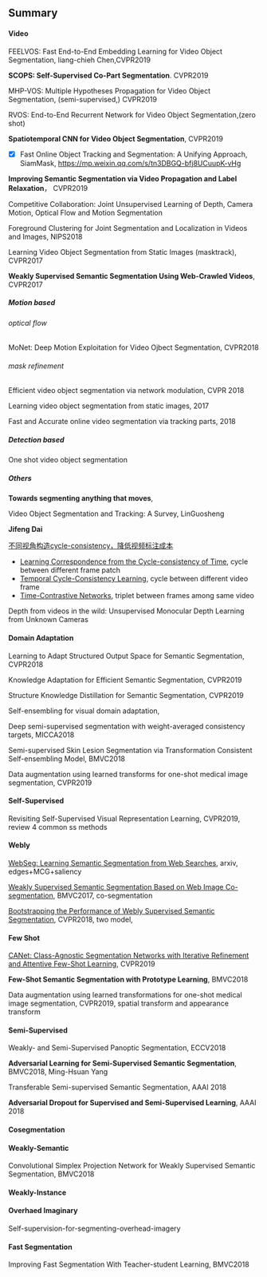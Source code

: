 ## Summary

#### Video

FEELVOS: Fast End-to-End Embedding Learning for Video Object Segmentation, liang-chieh Chen,CVPR2019

**SCOPS: Self-Supervised Co-Part Segmentation**. CVPR2019

MHP-VOS: Multiple Hypotheses Propagation for Video Object Segmentation, (semi-supervised,) CVPR2019

RVOS: End-to-End Recurrent Network for Video Object Segmentation,(zero shot)

**Spatiotemporal CNN for Video Object Segmentation**, CVPR2019

- [x] Fast Online Object Tracking and Segmentation: A Unifying Approach, SiamMask, <https://mp.weixin.qq.com/s/tn3DBGQ-bfj8UCuupK-vHg>

**Improving Semantic Segmentation via Video Propagation and Label Relaxation**， CVPR2019

Competitive Collaboration: Joint Unsupervised Learning of Depth, Camera Motion, Optical Flow and Motion Segmentation



Foreground Clustering for Joint Segmentation and Localization in Videos and Images, NIPS2018

Learning Video Object Segmentation from Static Images (masktrack), CVPR2017

**Weakly Supervised Semantic Segmentation Using Web-Crawled Videos**, CVPR2017



##### Motion based

######  optical flow

MoNet: Deep Motion Exploitation for Video Ojbect Segmentation, CVPR2018

###### mask refinement

Efficient video object segmentation via network modulation, CVPR 2018

Learning video object segmentation from static images, 2017

Fast and Accurate online video segmentation via tracking parts, 2018  

##### Detection based

One shot video object segmentation 



##### Others

**Towards segmenting anything that moves**, 

Video Object Segmentation and Tracking: A Survey, LinGuosheng

**Jifeng Dai**

[不同视角构造cycle-consistency，降低视频标注成本](https://mp.weixin.qq.com/s?__biz=MzU4MjQ3MDkwNA==&mid=2247489650&idx=1&sn=9bf3faf9e3f701c691c6d7c0230c812c&pass_ticket=kKH6zQhjNNZcUufO56qeszGgG9f0k9DjYmd9pbbUc4IN3KNpnJi%2Fle2KYoKpjvay)

- [Learning Correspondence from the Cycle-consistency of Time](paper_reports/Cct), cycle between different frame patch
- [Temporal Cycle-Consistency Learning](paper_reports/Tcc), cycle between different video frame
- [Time-Contrastive Networks](paper_reports/Tcn), triplet between frames among same video

Depth from videos in the wild: Unsupervised Monocular Depth Learning from Unknown Cameras



#### Domain Adaptation

Learning to Adapt Structured Output Space for Semantic Segmentation, CVPR2018

Knowledge Adaptation for Efficient Semantic Segmentation, CVPR2019

Structure Knowledge Distillation for Semantic Segmentation, CVPR2019

Self-ensembling for visual domain adaptation, 

Deep semi-supervised segmentation with weight-averaged consistency targets, MICCA2018

Semi-supervised Skin Lesion Segmentation via Transformation Consistent Self-ensembling Model, BMVC2018

Data augmentation using learned transforms for one-shot medical image segmentation, CVPR2019



#### Self-Supervised

Revisiting Self-Supervised Visual Representation Learning, CVPR2019, review 4 common ss methods



#### Webly

[WebSeg: Learning Semantic Segmentation from Web Searches](paper_reports/WebSeg), arxiv, edges+MCG+saliency

[Weakly Supervised Semantic Segmentation Based on Web Image Co-segmentation](paper_reports/WebcoSeg), BMVC2017, co-segmentation

[Bootstrapping the Performance of Webly Supervised Semantic Segmentation](), CVPR2018, two model, 

#### Few Shot

[CANet: Class-Agnostic Segmentation Networks with Iterative Refinement and Attentive Few-Shot Learning](paper_reports/CA_fewshot), CVPR2019 

**Few-Shot Semantic Segmentation with Prototype Learning**, BMVC2018

Data augmentation using learned transformations for one-shot medical image segmentation, CVPR2019, spatial transform and appearance transform



#### Semi-Supervised

Weakly- and Semi-Supervised Panoptic Segmentation, ECCV2018

**Adversarial Learning for Semi-Supervised Semantic Segmentation**, BMVC2018, Ming-Hsuan Yang

Transferable Semi-supervised Semantic Segmentation, AAAI 2018

**Adversarial Dropout for Supervised and Semi-Supervised Learning**, AAAI 2018





#### Cosegmentation



#### Weakly-Semantic

Convolutional Simplex Projection Network for Weakly Supervised Semantic Segmentation, BMVC2018



#### Weakly-Instance




#### Overhaed Imaginary
Self-supervision-for-segmenting-overhead-imagery



#### Fast Segmentation

Improving Fast Segmentation With Teacher-student Learning, BMVC2018

